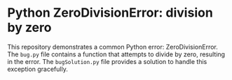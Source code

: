 # Python ZeroDivisionError: division by zero
This repository demonstrates a common Python error: ZeroDivisionError.  The `bug.py` file contains a function that attempts to divide by zero, resulting in the error.  The `bugSolution.py` file provides a solution to handle this exception gracefully.